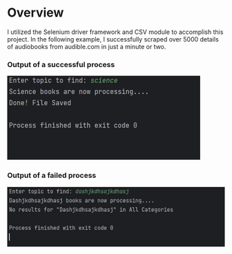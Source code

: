 <h1>Overview</h1>

<h>I utilized the Selenium driver framework and CSV module  to accomplish this project. In the following example, I successfully scraped over 5000 details of audiobooks from audible.com in just a minute or two. </h4>

<h3>Output of a successful process</h3>
<img src="img/1.JPG">
<h3>Output of a failed process</h3>
<img src="img/2.JPG">

